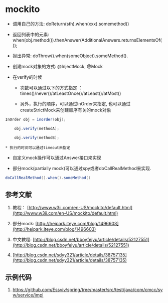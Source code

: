 # mockito

* 调用自己的方法: doReturn(sth).when(xxx).somemethod()

* 返回列表中的元素: when(obj.method()).thenAnswer(AdditionalAnswers.returnsElementsOf());

* 抛出异常: doThrow().when(someObject).someMethod().

* 创建mock对象的方式: @InjectMock, @Mock

* 在verify的时候

	* 次数可以通过以下的方式指定 ：times()/never()/atLeastOnce()/atLeast()/atMost()

	* 另外，执行的顺序，可以通过InOrder来指定, 也可以通过createStrictMock来创建顺序有关的mock对象
````java
InOrder obj = inorder(obj);

    obj.verify(methodA);

    obj.verify(methodB);
````
	
	* 执行的时间可以通过timeout来指定

* 自定义mock操作可以通过Answer接口来实现


* 部分mock(partially mock)可以通过spy或者doCallRealMethod来实现.
````java
doCallRealMethod().when().someMethod()
````

## 参考文献
1. 教程： [http://www.w3ii.com/en-US/mockito/default.html](http://www.w3ii.com/en-US/mockito/default.html)

2. 部分mock: [http://heipark.iteye.com/blog/1496603](http://heipark.iteye.com/blog/1496603)

3. 中文教程: [http://blog.csdn.net/bboyfeiyu/article/details/52127551](http://blog.csdn.net/bboyfeiyu/article/details/52127551)

4. [http://blog.csdn.net/sdyy321/article/details/38757135](http://blog.csdn.net/sdyy321/article/details/38757135)

## 示例代码
1. [https://github.com/Essviv/spring/tree/master/src/test/java/com/cmcc/syw/service/impl ](https://github.com/Essviv/spring/tree/master/src/test/java/com/cmcc/syw/service/impl )